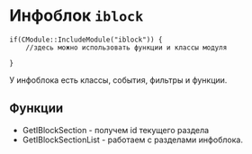 # Инфоблок `iblock`

    if(CModule::IncludeModule("iblock")) {
        //здесь можно использовать функции и классы модуля

    }

У инфоблока есть классы, события, фильтры и функции.

## Функции
- GetIBlockSection - получем id текущего раздела
- GetIBlockSectionList - работаем с разделами инфоблока.
